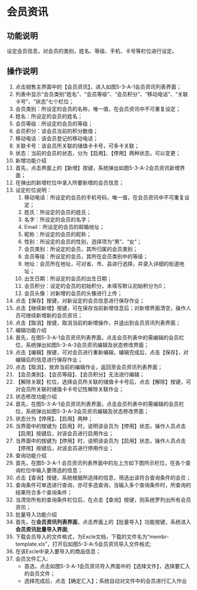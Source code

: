 # 会员资讯

## 功能说明

设定会员信息，对会员的类别，姓名、等级、手机、卡号等栏位进行设定。

## 操作说明

1.	点击销售主界面中的【会员资讯】，进入如图5-3-A-1会员资讯列表界面；
2.	列表中显示“会员类别“姓名”、“会员等级”、“会员积分”、“移动电话”、“关联卡号”、“状态”七个栏位；
  1. 会员类别：所设定的会员的名称，唯一值，在会员资讯中不可重复设定；
  2. 姓名：所设定的会员的姓名；
  3. 会员等级：所设定的会员的等级；
  4. 会员积分：该会员当前的积分数值；
  5. 移动电话：该会员登记的移动电话；
  6. 关联卡号：该会员所关联的储值卡卡号，可多卡关联；
  7. 状态：当前的会员的状态，分为【启用】、【停用】两种状态，可以变更；
3.	新增功能介绍
  1. 首先，点击界面上的【新增】按键，系统弹出如图5-3-A-2会员资讯新增界面；
  2. 在弹出的新增栏位中录入所要新增的会员信息；
  3. 设定栏位说明：
        1. 移动电话：所设定的会员的手机号码，唯一值，在会员资讯中不可重复设定；
        2. 姓氏：所设定的会员的姓氏；
        3. 名字：所设定的会员的名字；
        4. Email：所设定的会员的邮箱地址；
        5. 昵称：所设定的会员的昵称；
        6. 性别：所设定的会员的性别，选择项为“男”、“女”；
        7. 会员类别：所设定的会员，其所归属的会员类别；
        8. 会员等级：所设定的会员，其所在会员类别中的等级；
        9. 地址：会员所在地址，可对省、市、县进行选择，并录入详细的街道地址；
        10. 出生日期：所设定的会员的出生日期；
        11. 会员积分：设定的会员的初始积分，未填写默认初始积分为0；
        12. 会员头像：对新增的会员的头像进行上传；
  4. 点击【保存】按键，对新设定的会员信息进行保存作业；
  5. 点击【继续新增】按键，可在保存当前新增信息后；对新增界面清空，操作人员可继续新增新的会员资讯；
  6. 点击【取消】按键，取消当前的新增操作，并退出到会员资讯列表界面；
4.	编辑功能介绍
  1. 首先，在图5-3-A-1会员资讯列表界面，点击会员列表中的需编辑的会员栏位，系统弹出如图5-3-A-3会员资讯编辑及状态修改界面；
  2. 点击【编辑】按键，可对会员进行重新编辑，编辑完成后，点击【保存】，对编辑后的信息进行保存作业；
  3. 点击【取消】，放弃当前的编辑作业，返回至会员资讯列表界面；
  4. 【会员类别】、【会员等级】、【会员积分】无法进行编辑；
  5. 【解除关联】栏位，选择会员所关联的储值卡卡号后，点击【解除】按键，可对会员所关联的储值卡卡号记性解除关联作业；
5.	状态修改功能介绍
  1. 首先，在图5-3-A-1会员资讯列表界面，点击会员列表中的需编辑的会员栏位，系统弹出如图5-3-A-3会员资讯编辑及状态修改界面；
  2. 状态分为【停用】、【启用】两种；
  3. 当界面中的按键为【启用】时，说明该会员为【停用】状态，操作人员点击【启用】按键后，对该会员进行启用作业；
  4. 当界面中的按键为【停用】时，说明该会员为【启用】状态，操作人员点击【停用】按键后，对该会员进行停用作业；
6.	查询功能介绍
  1. 首先，在图5-3-A-1 会员资讯列表界面中的左上方如下图所示栏位，在各个查询栏位中输入要筛选的信息；
  2. 点击【查询】按键，系统根据所选择的信息，筛选出该符合查询条件的会员；
  3. 查询条件可单选进行查询，亦可多选查询，当输入多个查询条件时，所查询的结果符合多个查询条件；
  4. 当清空所有的查询条件栏位后，在点击【查询】按键，则系统罗列出所有会员资讯；
7.	批量导入功能介绍
  1. 首先，在**会员资讯列表界面**，点击界面上的【批量导入】功能按键，系统进入**会员资讯批量导入界面**;
  2. 下载会员导入的文件格式，为Excle文档，下载的文件名为“membr-template.xls”，打开后如图5-3-A-5会员资讯导入文件格式;
  3. 在该Excle中录入要导入的商品信息；
  4. 会员文件汇入:
        * 首选，点击如图5-3-A-1会员资讯导入界面中的【选择文件】，选择要汇入的会员文件；
        * 选择完成后，点击【确定汇入】；系统自动对文件中的会员进行汇入作业

